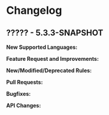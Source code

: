# Changelog

## ????? - 5.3.3-SNAPSHOT

**New Supported Languages:**

**Feature Request and Improvements:**

**New/Modified/Deprecated Rules:**

**Pull Requests:**

**Bugfixes:**

**API Changes:**
